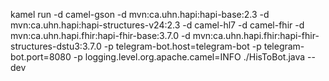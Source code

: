 kamel run -d camel-gson -d mvn:ca.uhn.hapi:hapi-base:2.3 -d mvn:ca.uhn.hapi:hapi-structures-v24:2.3 -d camel-hl7 -d camel-fhir -d mvn:ca.uhn.hapi.fhir:hapi-fhir-base:3.7.0 -d mvn:ca.uhn.hapi.fhir:hapi-fhir-structures-dstu3:3.7.0 -p telegram-bot.host=telegram-bot -p telegram-bot.port=8080 -p logging.level.org.apache.camel=INFO ./HisToBot.java --dev